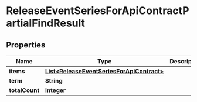 

# ReleaseEventSeriesForApiContractPartialFindResult

## Properties

Name | Type | Description | Notes
------------ | ------------- | ------------- | -------------
**items** | [**List&lt;ReleaseEventSeriesForApiContract&gt;**](ReleaseEventSeriesForApiContract.md) |  |  [optional]
**term** | **String** |  |  [optional]
**totalCount** | **Integer** |  |  [optional]




